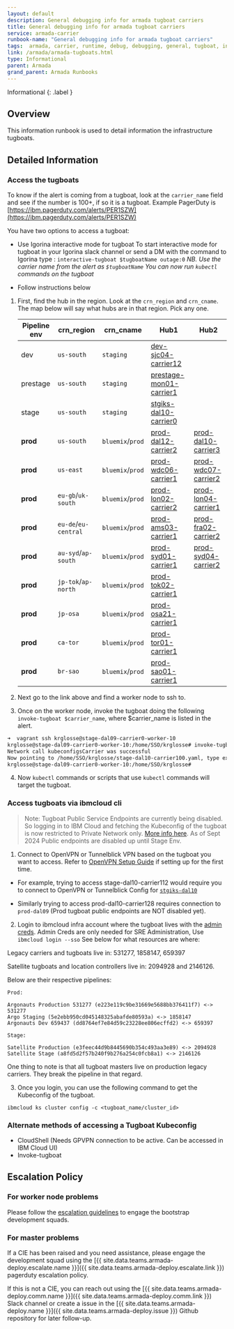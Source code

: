 ```yaml
---
layout: default
description: General debugging info for armada tugboat carriers
title: General debugging info for armada tugboat carriers
service: armada-carrier
runbook-name: "General debugging info for armada tugboat carriers"
tags:  armada, carrier, runtime, debug, debugging, general, tugboat, invoke
link: /armada/armada-tugboats.html
type: Informational
parent: Armada
grand_parent: Armada Runbooks
---
```


Informational
{: .label }

## Overview

This information runbook is used to detail information the infrastructure tugboats.

## Detailed Information

### Access the tugboats
To know if the alert is coming from a tugboat, look at the `carrier_name` field and see if the number is 100+, if so it is a tugboat.
Example PagerDuty is [https://ibm.pagerduty.com/alerts/PER1SZW](https://ibm.pagerduty.com/alerts/PER1SZW)

You have two options to access a tugboat:

- Use Igorina interactive mode for tugboat
To start interactive mode for tugboat in your Igorina slack channel or send a DM with the command to Igorina type :
`interactive-tugboat $tugboatName outage:0`
_NB. Use the carrier name from the alert as `$tugboatName`_
_You can now run `kubectl` commands on the tugboat_

- Follow instructions below

1. First, find the hub in the region. Look at the `crn_region` and `crn_cname`. The map below will say what hubs are in that region. Pick any one.

   | Pipeline env | crn_region | crn_cname | Hub1 | Hub2 |
   |-----------|-----------|-----------|-----------|-----------|
   | dev | `us-south`| `staging` | [dev-sjc04-carrier12](https://github.ibm.com/alchemy-containers/armada-envs/blob/master/dev-sjc04/carrier12.hosts) |  |
   | prestage | `us-south`| `staging` | [prestage-mon01-carrier1](https://github.ibm.com/alchemy-containers/armada-envs/blob/master/prestage-mon01/carrier1.hosts) |  |
   | stage | `us-south`| `staging` | [stgiks-dal10-carrier0](https://github.ibm.com/alchemy-containers/armada-envs/blob/master/stage-dal10/carrier0.hosts) |  |
   | **prod** | `us-south`| `bluemix`/`prod` | [prod-dal12-carrier2](https://github.ibm.com/alchemy-containers/armada-envs/blob/master/prod-dal12/carrier2.hosts) | [prod-dal10-carrier3](https://github.ibm.com/alchemy-containers/armada-envs/blob/master/prod-dal10/carrier3.hosts) |
   | **prod** | `us-east`| `bluemix`/`prod` | [prod-wdc06-carrier1](https://github.ibm.com/alchemy-containers/armada-envs/blob/master/prod-wdc06/carrier1.hosts) | [prod-wdc07-carrier2](https://github.ibm.com/alchemy-containers/armada-envs/blob/master/prod-wdc07/carrier2.hosts) |
   | **prod** | `eu-gb`/`uk-south`| `bluemix`/`prod` | [prod-lon02-carrier2](https://github.ibm.com/alchemy-containers/armada-envs/blob/master/prod-lon02/carrier2.hosts) | [prod-lon04-carrier1](https://github.ibm.com/alchemy-containers/armada-envs/blob/master/prod-lon04/carrier1.hosts) |
   | **prod** | `eu-de`/`eu-central` | `bluemix`/`prod` | [prod-ams03-carrier1](https://github.ibm.com/alchemy-containers/armada-envs/blob/master/prod-ams03/carrier1.hosts) | [prod-fra02-carrier2](https://github.ibm.com/alchemy-containers/armada-envs/blob/master/prod-fra02/carrier2.hosts) |
   | **prod** | `au-syd`/`ap-south` | `bluemix`/`prod` | [prod-syd01-carrier1](https://github.ibm.com/alchemy-containers/armada-envs/blob/master/prod-syd01/carrier1.hosts) | [prod-syd04-carrier2](https://github.ibm.com/alchemy-containers/armada-envs/blob/master/prod-syd04/carrier2.hosts) |
   | **prod** | `jp-tok`/`ap-north` | `bluemix`/`prod` | [prod-tok02-carrier1](https://github.ibm.com/alchemy-containers/armada-envs/blob/master/prod-tok02/carrier1.hosts) |  |
   | **prod** | `jp-osa` | `bluemix`/`prod` | [prod-osa21-carrier1](https://github.ibm.com/alchemy-containers/armada-envs/blob/master/prod-osa21/carrier1.hosts) |  |
   | **prod** | `ca-tor` | `bluemix`/`prod` | [prod-tor01-carrier1](https://github.ibm.com/alchemy-containers/armada-envs/blob/master/prod-tor01/carrier1.hosts) |  |
   | **prod** | `br-sao` | `bluemix`/`prod` | [prod-sao01-carrier1](https://github.ibm.com/alchemy-containers/armada-envs/blob/master/prod-sao01/carrier1.hosts) |  |

2. Next go to the link above and find a worker node to ssh to.
3. Once on the worker node, invoke the tugboat doing the following `invoke-tugboat $carrier_name`, where $carrier_name is listed in the alert.
```bash
➜  vagrant ssh krglosse@stage-dal09-carrier0-worker-10
krglosse@stage-dal09-carrier0-worker-10:/home/SSO/krglosse# invoke-tugboat stage-dal10-carrier100
Network call kubeconfigsCarrier was successful
Now pointing to /home/SSO/krglosse/stage-dal10-carrier100.yaml, type exit to leave this subshell
krglosse@stage-dal09-carrier0-worker-10:/home/SSO/krglosse#
```
4. Now `kubectl` commands or scripts that use `kubectl` commands will target the tugboat.

### Access tugboats via ibmcloud cli

> Note: Tugboat Public Service Endpoints are currently being disabled. So logging in to IBM Cloud and fetching the Kubeconfig of the tugboat is now restricted to Private Network only. [More info here](https://github.ibm.com/alchemy-conductors/team/issues/23271). As of Sept 2024 Public endpoints are disabled up until Stage Env.

1. Connect to OpenVPN or Tunnelblick VPN based on the tugboat you want to access. Refer to [OpenVPN Setup Guide](https://pages.github.ibm.com/alchemy-conductors/documentation-pages//docs/runbooks/vpn.html#vpn-client-options) if setting up for the first time.

* For example, trying to access stage-dal10-carrier112 would require you to connect to OpenVPN or Tunnelblick Config for [`stgiks-dal10`](https://github.ibm.com/alchemy-conductors/openvpn-clients/tree/static/final-dst-automation)

* Similarly trying to access prod-dal10-carrier128 requires connection to `prod-dal09` (Prod tugboat public endpoints are NOT disabled yet).


2. Login to ibmcloud infra account where the tugboat lives with the [admin creds](https://pimconsole.sos.ibm.com/SecretServer/app/#/secret/28248/general). Admin Creds are only needed for SRE Administration, Use `ibmcloud login --sso` See below for what resources are where:

Legacy carriers and tugboats live in: 531277, 1858147, 659397

Satellite tugboats and location controllers live in: 2094928 and 2146126.

Below are their respective pipelines:

`Prod:`
```
Argonauts Production 531277 (e223e119c9be31669e5688bb376411f7) <-> 531277
Argo Staging (5e2ebb950cd045148325abafde80593a) <-> 1858147
Argonauts Dev 659437 (dd8764ef7e84d59c23228ee806ecffd2) <-> 659397
```
`Stage:`
```
Satellite Production (e3feec44d9b8445690b354c493aa3e89) <-> 2094928
Satellite Stage (a8fd5d2f57b240f9b276a254c0fcb8a1) <-> 2146126
```
One thing to note is that all tugboat masters live on production legacy carriers. They break the pipeline in that regard.

3. Once you login, you can use the following command to get the Kubeconfig of the tugboat.
```
ibmcloud ks cluster config -c <tugboat_name/cluster_id>
```

### Alternate methods of accessing a Tugboat Kubeconfig
* CloudShell (Needs GPVPN connection to be active. Can be accessed in IBM Cloud UI)
* Invoke-tugboat

## Escalation Policy

### For worker node problems
Please follow the [escalation guidelines](./armada-bootstrap-collect-info-before-escalation.html) to engage the bootstrap development squads.

### For master problems

If a CIE has been raised and you need assistance, please engage the development squad using the [{{ site.data.teams.armada-deploy.escalate.name }}]({{ site.data.teams.armada-deploy.escalate.link }}) pagerduty escalation policy.

If this is not a CIE, you can reach out using the [{{ site.data.teams.armada-deploy.comm.name }}]({{ site.data.teams.armada-deploy.comm.link }}) Slack channel or create a issue in the [{{ site.data.teams.armada-deploy.name }}]({{ site.data.teams.armada-deploy.issue }}) Github repository for later follow-up.
